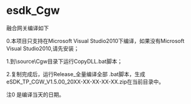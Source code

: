 # esdk_Cgw

融合网关编译如下

0.本项目只支持在Microsoft Visual Studio2010下编译，如果没有Microsoft Visual Studio2010,请先安装；

1.到\source\Cgw目录下运行CopyDLL.bat脚本；

2.复制完成后，运行Release_全量编译全部 .bat脚本，生成eSDK_TP_CGW_V1.5.00_20XX-XX-XX-XX-XX.zip在当前目录中。

注0 是编译当天的日期。
